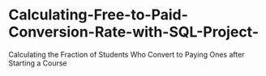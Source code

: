 # Calculating-Free-to-Paid-Conversion-Rate-with-SQL-Project-
Calculating the Fraction of Students Who Convert to Paying Ones after Starting a Course

